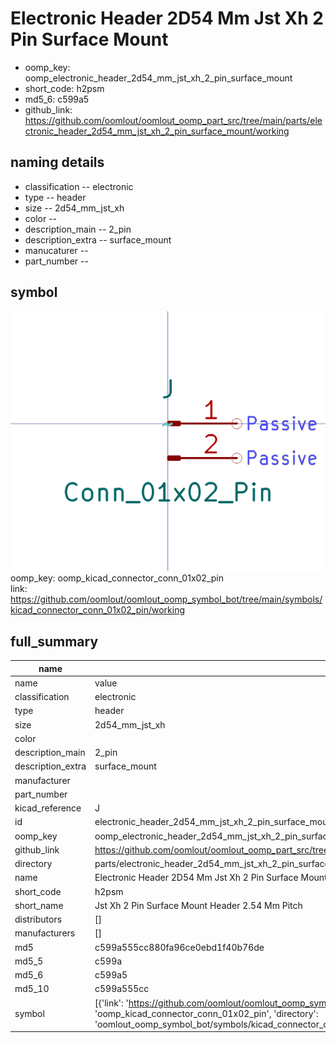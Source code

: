 # Electronic Header 2D54 Mm Jst Xh 2 Pin Surface Mount

  
* oomp_key: oomp_electronic_header_2d54_mm_jst_xh_2_pin_surface_mount 
* short_code: h2psm
* md5_6: c599a5  
* github_link: https://github.com/oomlout/oomlout_oomp_part_src/tree/main/parts/electronic_header_2d54_mm_jst_xh_2_pin_surface_mount/working  
## naming details
* classification -- electronic
* type -- header
* size -- 2d54_mm_jst_xh
* color -- 
* description_main -- 2_pin
* description_extra -- surface_mount
* manucaturer -- 
* part_number -- 



## symbol

![](symbol/0/working/working_600.png)  
oomp_key: oomp_kicad_connector_conn_01x02_pin  
link: https://github.com/oomlout/oomlout_oomp_symbol_bot/tree/main/symbols/kicad_connector_conn_01x02_pin/working  


## full_summary
| name | value | 
| --- | --- | 
| name | value | 
| classification | electronic | 
| type | header | 
| size | 2d54_mm_jst_xh | 
| color |  | 
| description_main | 2_pin | 
| description_extra | surface_mount | 
| manufacturer |  | 
| part_number |  | 
| kicad_reference | J | 
| id | electronic_header_2d54_mm_jst_xh_2_pin_surface_mount | 
| oomp_key | oomp_electronic_header_2d54_mm_jst_xh_2_pin_surface_mount | 
| github_link | https://github.com/oomlout/oomlout_oomp_part_src/tree/main/parts/electronic_header_2d54_mm_jst_xh_2_pin_surface_mount/working | 
| directory | parts/electronic_header_2d54_mm_jst_xh_2_pin_surface_mount | 
| name | Electronic Header 2D54 Mm Jst Xh 2 Pin Surface Mount | 
| short_code | h2psm | 
| short_name | Jst Xh 2 Pin Surface Mount Header 2.54 Mm Pitch | 
| distributors | [] | 
| manufacturers | [] | 
| md5 | c599a555cc880fa96ce0ebd1f40b76de | 
| md5_5 | c599a | 
| md5_6 | c599a5 | 
| md5_10 | c599a555cc | 
| symbol | [{'link': 'https://github.com/oomlout/oomlout_oomp_symbol_bot/tree/main/symbols/kicad_connector_conn_01x02_pin', 'oomp_key': 'oomp_kicad_connector_conn_01x02_pin', 'directory': 'oomlout_oomp_symbol_bot/symbols/kicad_connector_conn_01x02_pin//working/working.kicad_sym'}] | 
